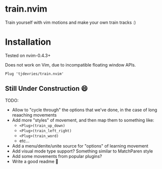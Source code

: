 # train.nvim

Train yourself with vim motions and make your own train tracks :)


# Installation

Tested on nvim-0.4.3+

Does not work on Vim, due to incompatible floating window APIs.

```vim
Plug 'tjdevries/train.nvim'
```

## Still Under Construction :smile:

TODO:
- Allow to "cycle through" the options that we've done, in the case of long reaaching movements
- Add more "styles" of movement, and then map them to something like:
  - `<Plug>(train_up_down)`
  - `<Plug>(train_left_right)`
  - `<Plug>(train_word)`
  - etc...
- Add a menu/denite/unite source for "options" of learning movement
- Add visual mode type support? Something similar to MatchParen style
- Add some movements from popular plugins?
- Write a good readme :star2:
